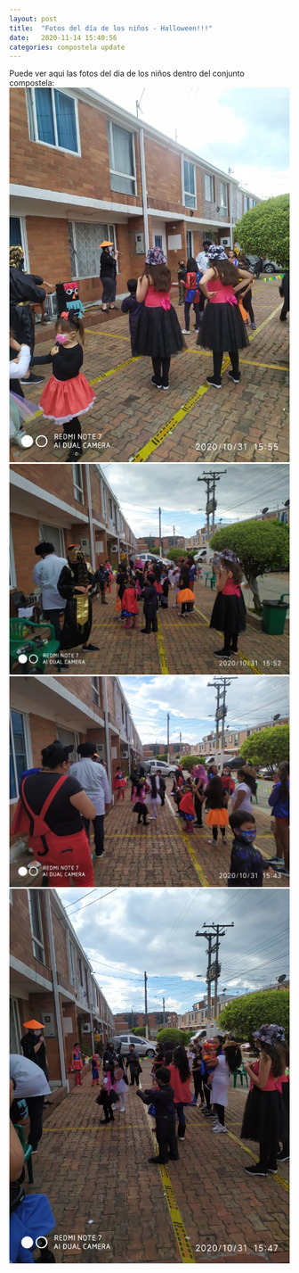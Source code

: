 ```yaml
---
layout: post
title:  "Fotos del día de los niños - Halloween!!!"
date:   2020-11-14 15:40:56
categories: compostela update
---
```

Puede ver aqui las fotos del dia de los niños dentro del conjunto compostela:
![alt text](/images/fotodianinos1.jpeg "halloween")
![alt text](/images/fotodianinos2.jpeg "halloween")
![alt text](/images/fotodianinos3.jpeg "halloween")
![alt text](/images/fotodianinos4.jpeg "halloween")

